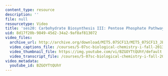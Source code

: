 ```yaml
---
content_type: resource
description: ''
file: null
resourcetype: Video
title: 'ses20: Carbohydrate Biosynthesis III: Pentose Phosphate Pathway'
uid: 8d17f20b-9849-45d2-34a2-9af8af813072
video_files:
  archive_url: http://archive.org/download/MIT5.07SCF13/MIT5_07SCF13_JE-Ses20_300k.mp4
  video_captions_file: /courses/5-07sc-biological-chemistry-i-fall-2013/e29d5ea6c4cf5ceb8127c23282a0b91a_BZGOYTtQUhY.vtt
  video_thumbnail_file: https://img.youtube.com/vi/BZGOYTtQUhY/default.jpg
  video_transcript_file: /courses/5-07sc-biological-chemistry-i-fall-2013/467926985b636911b80db822925db302_BZGOYTtQUhY.pdf
video_metadata:
  youtube_id: BZGOYTtQUhY
---
```

